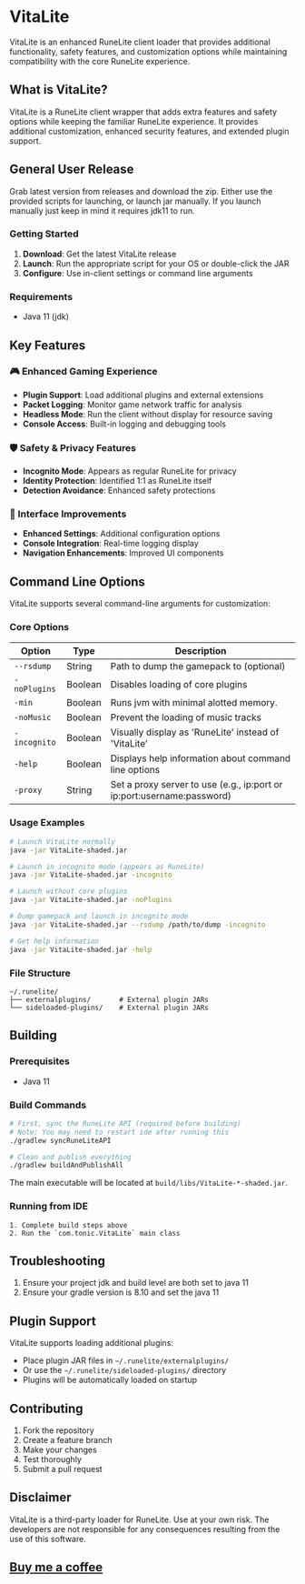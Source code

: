 # VitaLite

VitaLite is an enhanced RuneLite client loader that provides additional functionality, safety features, and customization options while maintaining compatibility with the core RuneLite experience.


## What is VitaLite?

VitaLite is a RuneLite client wrapper that adds extra features and safety options while keeping the familiar RuneLite experience. It provides additional customization, enhanced security features, and extended plugin support.

## General User Release
Grab latest version from releases and download the zip. Either use the provided scripts for launching, or launch jar manually. If you launch manually just keep in mind it requires jdk11 to run.

### Getting Started
1. **Download**: Get the latest VitaLite release
2. **Launch**: Run the appropriate script for your OS or double-click the JAR
3. **Configure**: Use in-client settings or command line arguments

### Requirements
- Java 11 (jdk)

## Key Features

### 🎮 Enhanced Gaming Experience
- **Plugin Support**: Load additional plugins and external extensions
- **Packet Logging**: Monitor game network traffic for analysis
- **Headless Mode**: Run the client without display for resource saving
- **Console Access**: Built-in logging and debugging tools

### 🛡️ Safety & Privacy Features
- **Incognito Mode**: Appears as regular RuneLite for privacy
- **Identity Protection**: Identified 1:1 as RuneLite itself
- **Detection Avoidance**: Enhanced safety protections

### 🎨 Interface Improvements
- **Enhanced Settings**: Additional configuration options
- **Console Integration**: Real-time logging display
- **Navigation Enhancements**: Improved UI components

## Command Line Options

VitaLite supports several command-line arguments for customization:

### Core Options

| Option       | Type    | Description                                          |
|--------------|---------|------------------------------------------------------|
| `--rsdump`   | String  | Path to dump the gamepack to (optional)              |
| `-noPlugins` | Boolean | Disables loading of core plugins                     |
| `-min`       | Boolean | Runs jvm with minimal alotted memory.                |
| `-noMusic`   | Boolean | Prevent the loading of music tracks                  |
| `-incognito` | Boolean | Visually display as 'RuneLite' instead of 'VitaLite' |
| `-help`      | Boolean | Displays help information about command line options |
| `-proxy`     | String  | Set a proxy server to use (e.g., ip:port or ip:port:username:password) |


### Usage Examples

```bash
# Launch VitaLite normally
java -jar VitaLite-shaded.jar

# Launch in incognito mode (appears as RuneLite)
java -jar VitaLite-shaded.jar -incognito

# Launch without core plugins
java -jar VitaLite-shaded.jar -noPlugins

# Dump gamepack and launch in incognito mode
java -jar VitaLite-shaded.jar --rsdump /path/to/dump -incognito

# Get help information
java -jar VitaLite-shaded.jar -help
```

### File Structure

```
~/.runelite/
├── externalplugins/       # External plugin JARs
└── sideloaded-plugins/    # External plugin JARs
```

## Building

### Prerequisites
- Java 11

### Build Commands

```bash
# First, sync the RuneLite API (required before building)
# Note: You may need to restart ide after running this
./gradlew syncRuneLiteAPI

# Clean and publish everything
./gradlew buildAndPublishAll
```

The main executable will be located at `build/libs/VitaLite-*-shaded.jar`.

### Running from IDE
```
1. Complete build steps above
2. Run the `com.tonic.VitaLite` main class
```

## Troubleshooting
1. Ensure your project jdk and build level are both set to java 11
2. Ensure your gradle version is 8.10 and set the java 11

## Plugin Support

VitaLite supports loading additional plugins:

- Place plugin JAR files in `~/.runelite/externalplugins/`
- Or use the `~/.runelite/sideloaded-plugins/` directory
- Plugins will be automatically loaded on startup

## Contributing

1. Fork the repository
2. Create a feature branch
3. Make your changes
4. Test thoroughly
5. Submit a pull request

## Disclaimer

VitaLite is a third-party loader for RuneLite. Use at your own risk. The developers are not responsible for any consequences resulting from the use of this software.

## [Buy me a coffee](https://ko-fi.com/tonicbox)